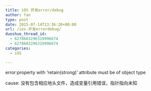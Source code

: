 ```yaml
---
title: iOS 开发error/debug
author: fan
type: post
date: 2015-07-14T13:36:20+00:00
url: /ios-开发errordebug/
duoshuo_thread_id:
  - 6278603296319996674
  - 6278603296319996674
categories:
  - iOS

---
```

error:property with ‘retain(strong)’ attribute must be of object type&nbsp;

cause: 没有包含相应地头文件，造成变量引用错误，指针指向未知